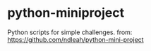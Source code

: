 # python-miniproject
Python scripts for simple challenges.
from: https://github.com/ndleah/python-mini-project
